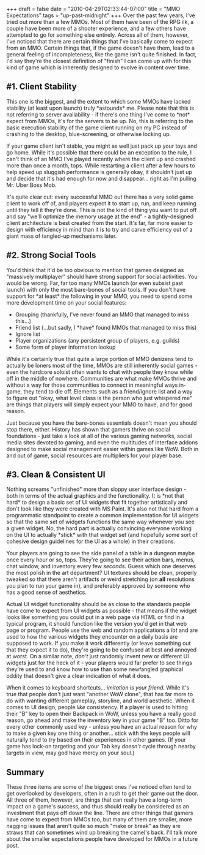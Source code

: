 +++
draft = false
date = "2010-04-29T02:33:44-07:00"
title = "MMO Expectations"
tags = "up-past-midnight"
+++
Over the past few years, I've tried out more than a few MMOs. Most of them have been of the RPG ilk, a couple have been more of a shooter experience, and a few others have attempted to go for something else entirely. Across all of them, however, I've noticed that there are certain things that I've basically come to expect from an MMO. Certain things that, if the game doesn't have them, lead to a general feeling of incompleteness, like the game isn't quite finished. In fact, I'd say they're the closest definition of "finish" I can come up with for this kind of game which is inherently designed to evolve in content over time.
<h2><!--more-->#1. Client Stability</h2>
This one is the biggest, and the extent to which some MMOs have lacked stability (at least upon launch) truly *astounds* me. Please note that this is not referring to server availability - if there's one thing I've come to *not* expect from MMOs, it's for the servers to be up. No, this is referring to the basic execution stability of the game client running on my PC instead of crashing to the desktop, blue-screening, or otherwise locking up.

If your game client isn't stable, you might as well just pack up your toys and go home. While it's possible that there could be an exception to the rule, I can't think of an MMO I've played recently where the client up and crashed more than once a month, tops. While restarting a client after a few hours to help speed up sluggish performance is generally okay, it shouldn't just up and decide that it's had enough for now and disappear... right as I'm pulling Mr. Uber Boss Mob.

It's quite clear cut: every successful MMO out there has a very solid game client to work off of, and players expect it to start up, run, and keep running until they tell it they're done. This is not the kind of thing you want to put off and say "we'll optimize the memory usage at the end" - a tightly-designed client architecture is best created from the start. It's far, far more easier to design with efficiency in mind than it is to try and carve efficiency out of a giant mass of tangled-up mechanisms later.
<h2>#2. Strong Social Tools</h2>
You'd think that it'd be too obvious to mention that games designed as "massively multiplayer" should have strong support for social activities. You would be wrong. Far, far too many MMOs launch (or even subsist past launch) with only the most bare-bones of social tools. If you don't have support for *at least* the following in your MMO, you need to spend some more development time on your social features:
<ul>
  <li>Grouping (thankfully, I've never found an MMO that managed to miss this...)</li>
        <li>Friend list (...but sadly, I *have* found MMOs that managed to miss this)</li>
   <li>Ignore list</li>
        <li>Player organizations (any persistent group of players, e.g. guilds)</li>
        <li>Some form of player information lookup</li>
</ul>
While it's certainly true that quite a large portion of MMO denizens tend to actually be loners most of the time, MMOs are still inherently social games - even the hardcore soloist often wants to chat with people they know while off in the middle of nowhere. Communities are what make MMOs thrive and without a way for those communities to connect in meaningful ways in-game, they tend to die off. Elements such as a friend/ignore list and a way to figure out "okay, what level class is the person who just whispered me" are things that players will simply expect your MMO to have, and for good reason.

Just because you have the bare-bones essentials doesn't mean you should stop there, either. History has shown that gamers thrive on social foundations - just take a look at all of the various gaming networks, social media sites devoted to gaming, and even the multitudes of interface addons designed to make social management easier within games like WoW. Both in and out of game, social resources are multipliers for your player base.
<h2>#3. Clean &amp; Consistent UI</h2>
Nothing screams "unfinished" more than sloppy user interface design - both in terms of the actual graphics and the functionality. It is *not that hard* to design a basic set of UI widgets that fit together artistically and don't look like they were created with MS Paint. It's also not that hard from a programmatic standpoint to create a common implementation for UI widgets so that the same set of widgets functions the same way whenever you see a given widget. No, the hard part is actually convincing everyone working on the UI to actually *stick* with that widget set (and hopefully some sort of cohesive design guidelines for the UI as a whole) in their creations.

Your players are going to see the side panel of a table in a dungeon maybe once every hour or so, tops. They're going to see their action bars, menus, chat window, and inventory every few *seconds*. Guess which one deserves the most polish in the art department? UI textures should be clean, properly tweaked so that there aren't artifacts or weird stretching (on <strong>all</strong> resolutions you plan to run your game in), and preferably approved by someone who has a good sense of aesthetics.

Actual UI widget functionality should be as close to the standards people have come to expect from UI widgets as possible - that means if the widget looks like something you could put in a web page via HTML or find in a typical program, it should function like the version you'd get in that web page or program. People use the web and random applications a *lot* and are used to how the various widgets they encounter on a daily basis are supposed to work. If you make it work differently (or leave something out that they expect it to do), they're going to be confused at best and annoyed at worst. On a similar note, *don't* just randomly invent new or different UI widgets just for the heck of it - your players would far prefer to see things they're used to and know how to use than some newfangled graphical oddity that doesn't give a clear indication of what it does.

When it comes to keyboard shortcuts... *imitation is your friend*. While it's true that people don't just want "another WoW clone", that has far more to do with wanting different gameplay, storyline, and world aesthetic. When it comes to UI design, people *like* consistency. If a player is used to hitting their "B" key to open their Backpack in WoW, unless you have a really good reason, go ahead and make the inventory key in your game "B" too. Ditto for every other commonly used key - unless you have an actual reason for why to make a given key one thing or another... stick with the keys people will naturally tend to try based on their experiences in other games. (If your game has lock-on targeting and your Tab key *doesn't* cycle through nearby targets in view, may god have mercy on your soul.)
<h2>Summary</h2>
These three items are some of the biggest ones I've noticed often tend to get overlooked by developers, often in a rush to get their game out the door. All three of them, however, are things that can really have a long-term impact on a game's success, and thus should really be considered as an investment that pays off down the line. There are other things that gamers have come to expect from MMOs too, but many of them are smaller, more nagging issues that aren't quite so much "make or break" as they are straws that can sometimes wind up breaking the camel's back. I'll talk more about the smaller expectations people have developed for MMOs in a future post.
